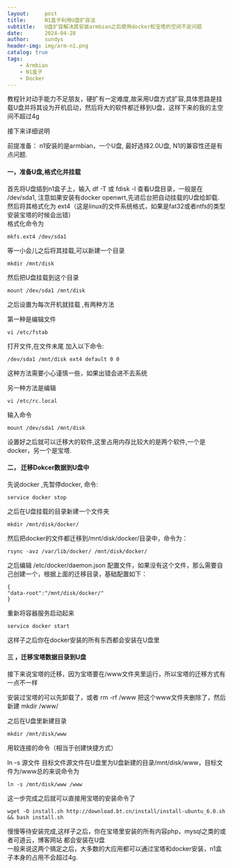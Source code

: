 ```yaml
---
layout:     post
title:      N1盒子利用U盘扩容法
subtitle:   U盘扩容解决其安装armbian之后使用docker和宝塔的空间不足问题 
date:       2024-04-28
author:     sundys
header-img: img/arm-n1.png
catalog: true
tags:
    - Armbian
    - N1盒子
    - Docker	
---
```


教程针对动手能力不足朋友，硬扩有一定难度,故采用U盘方式扩容,具体思路是挂载U盘并将其设为开机启动，然后将大的软件都迁移到U盘，这样下来的我的主空间不超过4g

接下来详细说明  

前提准备：  n1安装的是armbian，一个U盘, 最好选择2.0U盘, N1的兼容性还是有点问题.

#### 一，准备U盘,格式化并挂载

首先将U盘插到n1盒子上，输入 df -T 或 fdisk -l  查看U盘目录，一般是在 /dev/sda1, 注意如果安装有docker openwrt,先进后台把自动挂载的U盘给卸载.
然后将其格式化为 ext4（这是linux的文件系统格式，如果是fat32或者ntfs的类型安装宝塔的时候会出错）  
格式化命令为 
```
mkfs.ext4 /dev/sda1
```
等一小会儿之后将其挂载,可以新建一个目录  

```
mkdir /mnt/disk  
```
然后把U盘挂载到这个目录  
```
mount /dev/sda1 /mnt/disk
```
之后设置为每次开机就挂载 ,有两种方法  

第一种是编辑文件 
```
vi /etc/fstab  
```
打开文件,在文件未尾 加入以下命令:

```
/dev/sda1 /mnt/disk ext4 default 0 0
```
这种方法需要小心谨慎一些，如果出错会进不去系统  

另一种方法是编辑 

```
vi /etc/rc.local  
```
输入命令 

```
mount /dev/sda1 /mnt/disk
```

设置好之后就可以迁移大的软件,这里占用内存比较大的是两个软件,一个是docker，另一个是宝塔.

#### 二， 迁移Dokcer数据到U盘中

先说docker ,先暂停docker, 命令:

```
service docker stop  
```

之后在U盘挂载的目录新建一个文件夹  
```
mkdir /mnt/disk/docker/  
```

然后把docker的文件都迁移到/mnt/disk/docker/目录中，命令为：
```
rsync -avz /var/lib/docker/ /mnt/disk/docker/  
```
之后编辑 /etc/docker/daemon.json 配置文件，如果没有这个文件，那么需要自己创建一个，根据上面的迁移目录，基础配置如下：  

```
{
"data-root":"/mnt/disk/docker/"
} 
 ```
  
重新将容器服务启动起来  
```
service docker start  
```
这样子之后你在docker安装的所有东西都会安装在U盘里

#### 三 ，迁移宝塔数据目录到U盘

接下来说宝塔的迁移，因为宝塔要在/www文件夹里运行，所以宝塔的迁移方式有一点不一样  

安装过宝塔的可以先卸载了，或者 rm -rf /www 把这个www文件夹删除了，然后新建 mkdir /www/

之后在U盘里新建目录 

```
mkdir /mnt/disk/www  
```
用软连接的命令（相当于创建快捷方式）

ln -s 源文件 目标文件源文件在U盘里为U盘新建的目录/mnt/disk/www，目标文件为/www总的来说命令为

```
ln -s /mnt/disk/www /www
```
这一步完成之后就可以直接用宝塔的安装命令了

```
wget -O install.sh http://download.bt.cn/install/install-ubuntu_6.0.sh && bash install.sh
```

慢慢等待安装完成,这样子之后，你在宝塔里安装的所有内容php，mysql之类的或者可道云，博客网站 都会安装在U盘  
一般来说这两个搞定之后，大多数的大应用都可以通过宝塔和docker安装，n1盒子本身的占用不会超过4g.